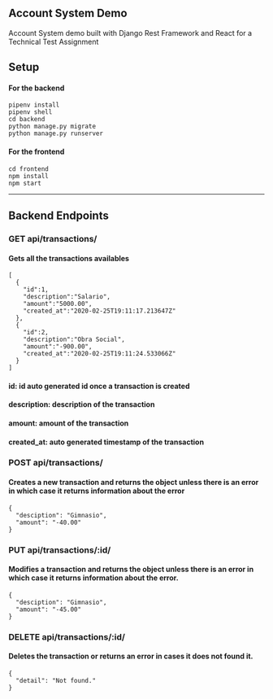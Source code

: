 ## Account System Demo

Account System demo built with Django Rest Framework and React for a Technical Test Assignment

## Setup
#### For the backend
```
pipenv install
pipenv shell
cd backend
python manage.py migrate
python manage.py runserver
```
#### For the frontend
```
cd frontend
npm install
npm start
```
___
## Backend Endpoints
### GET api/transactions/
#### Gets all the transactions availables
```
[
  {
    "id":1,
    "description":"Salario",
    "amount":"5000.00",
    "created_at":"2020-02-25T19:11:17.213647Z"
  },
  {
    "id":2,
    "description":"Obra Social",
    "amount":"-900.00",
    "created_at":"2020-02-25T19:11:24.533066Z"
  }
] 
```
#### id: id auto generated id once a transaction is created
#### description: description of the transaction
#### amount: amount of the transaction
#### created_at: auto generated timestamp of the transaction

### POST api/transactions/
#### Creates a new transaction and returns the object unless there is an error in which case it returns information about the error
```
{
  "desciption": "Gimnasio",
  "amount": "-40.00"
}
```

### PUT api/transactions/:id/
#### Modifies a transaction and returns the object unless there is an error in which case it returns information about the error.
```
{
  "desciption": "Gimnasio",
  "amount": "-45.00"
}
```

### DELETE api/transactions/:id/
#### Deletes the transaction or returns an error in cases it does not found it.
```
{
  "detail": "Not found."
}
```
